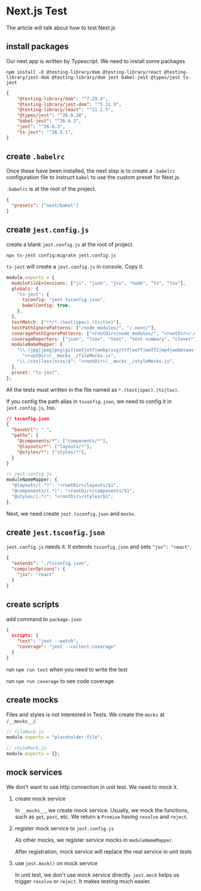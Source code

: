 # Next.js Test

The article will talk about how to test Next.js

## install packages

Our next app is written by Typescript. We need to install some packages

```command
npm install -D @testing-library/dom @testing-library/react @testing-library/jest-dom @testing-library/dom jest babel-jest @types/jest ts-jest
```

```json
{
    "@testing-library/dom": "^7.29.4",
    "@testing-library/jest-dom": "^5.11.9",
    "@testing-library/react": "^11.2.5",
    "@types/jest": "^26.0.20",
    "babel-jest": "^26.6.3",
    "jest": "^26.6.3",
    "ts-jest": "^26.5.1",
}
```

## create `.babelrc`

Once these have been installed, the next step is to create a `.babelrc` configuration file to instruct `babel` to use the custom preset for Next.js. 

`.babelrc` is at the root of the project.

```json
{
  "presets": ["next/babel"]
}
```

## create `jest.config.js`

create a blank `jest.config.js` at the root of project.

```command
npx ts-jest config:migrate jest.config.js
```

`ts-jest` will create a `jest.config.js` in console. Copy it.

```javascript
module.exports = {
  moduleFileExtensions: ["js", "json", "jsx", "node", "ts", "tsx"],
  globals: {
    "ts-jest": {
      tsconfig: "jest.tsconfig.json",
      babelConfig: true,
    },
  },
  testMatch: ["**/*.(test|spec).(ts|tsx)"],
  testPathIgnorePatterns: ["/node_modules/", "/.next/"],
  coveragePathIgnorePatterns: ["<rootDir>/node_modules/", "<rootDir>/.next/"],
  coverageReporters: ["json", "lcov", "text", "text-summary", "clover"],
  moduleNameMapper: {
    "\\.(jpg|jpeg|png|gif|eot|otf|webp|svg|ttf|woff|woff2|mp4|webm|wav|mp3|m4a|aac|oga)$":
      "<rootDir>/__mocks__/fileMocks.js",
    "\\.(css|less|scss)$": "<rootDir>/__mocks__/styleMocks.js",
  },
  preset: "ts-jest",
};
```

All the tests must written in the file named as `*.(test|spec).(ts|tsx)`.

If you config the path alias in `tsconfig.json`, we need to config it in `jest.config.js`, too.

```json
// tsconfig.json
{
  "baseUrl": ".",
  "paths": {
    "@components/*": ["components/*"],
    "@layouts/*": ["layouts/*"],
    "@styles/*": ["styles/*"],
  }
}
```

```javascript
// jest.config.js
moduleNameMapper: {
  "@layouts/(.*)": "<rootDir>/layouts/$1",
  "@components/(.*)": "<rootDir>/components/$1",
  "@styles/(.*)": "<rootDir>/styles/$1",
},
```

Next, we need create `jest.tsconfig.json` and `mocks`.

## create `jest.tsconfig.json`

`jest.config.js` needs it. It extends `tsconfig.json` and sets `"jsx": "react"`.

```json
{
  "extends": "./tsconfig.json",
  "compilerOptions": {
    "jsx": "react"
  }
}
```

## create scripts

add command to `package.json`

```json
{
  scripts: {
    "test": "jest --watch",
    "coverage": "jest --collect-coverage"
  }
}
```

run `npm run test` when you need to write the test

run `npm run coverage` to see code coverage.

## create mocks

Files and styles is not interested in Tests. We create the `mocks` at `/__mocks__/`.

```javascript
// fileMock.js
module.exports = "placeholder-file";
```

```javascript
// styleMock.js
module.exports = {};
```

## mock services

We don't want to use http connection in unit test. We need to mock it.

1. create mock service

    In `__mocks__`, we create mock service. Usually, we mock the functions, such as `get`, `post`, etc. We return a `Promise` having `resolve` and `reject`.

2. register mock service to `jest.config.js`

    As other mocks, we register service mocks in `moduleNameMapper`.

    After registration, mock service will replace the real service in unit tests

3. use `jest.mock()` on mock service

    In unit test, we don't use mock service directly. `jest.mock` helps us trigger `resolve` or `reject`. It makes testing much easier.



